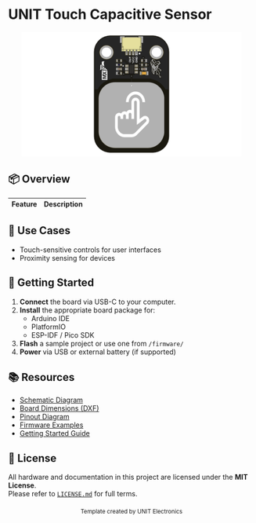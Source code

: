 
# UNIT Touch Capacitive Sensor


<div align="center">
  <img src="hardware/resources/unit_top_V_0_0_1_ue0099_Sensor_Touch.png" width="450px" alt="Development Board">
  <p><em></em></p>
</div>




## 📦 Overview

| Feature                 | Description                                                   |
|------------------------|---------------------------------------------------------------|



## 🧪 Use Cases

- Touch-sensitive controls for user interfaces
- Proximity sensing for devices


## 🚀 Getting Started

1. **Connect** the board via USB-C to your computer.
2. **Install** the appropriate board package for:
   - Arduino IDE
   - PlatformIO
   - ESP-IDF / Pico SDK
3. **Flash** a sample project or use one from `/firmware/`
4. **Power** via USB or external battery (if supported)


## 📚 Resources

- [Schematic Diagram](hardware/schematic.pdf)
- [Board Dimensions (DXF)](docs/dimensions.dxf)
- [Pinout Diagram](docs/pinout.png)
- [Firmware Examples](firmware/)
- [Getting Started Guide](docs/getting_started.md)



## 📝 License

All hardware and documentation in this project are licensed under the **MIT License**.  
Please refer to [`LICENSE.md`](LICENSE.md) for full terms.



<div align="center">
  <sub>Template created by UNIT Electronics </sub>
</div>

